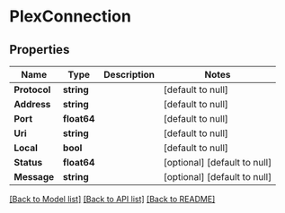 # PlexConnection

## Properties
Name | Type | Description | Notes
------------ | ------------- | ------------- | -------------
**Protocol** | **string** |  | [default to null]
**Address** | **string** |  | [default to null]
**Port** | **float64** |  | [default to null]
**Uri** | **string** |  | [default to null]
**Local** | **bool** |  | [default to null]
**Status** | **float64** |  | [optional] [default to null]
**Message** | **string** |  | [optional] [default to null]

[[Back to Model list]](../README.md#documentation-for-models) [[Back to API list]](../README.md#documentation-for-api-endpoints) [[Back to README]](../README.md)

